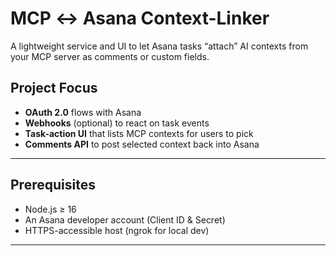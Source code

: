 # MCP ↔ Asana Context-Linker

A lightweight service and UI to let Asana tasks “attach” AI contexts from your MCP server as comments or custom fields.

## Project Focus

- **OAuth 2.0** flows with Asana  
- **Webhooks** (optional) to react on task events  
- **Task-action UI** that lists MCP contexts for users to pick  
- **Comments API** to post selected context back into Asana

---

## Prerequisites

- Node.js ≥ 16  
- An Asana developer account (Client ID & Secret)  
- HTTPS-accessible host (ngrok for local dev)

---

